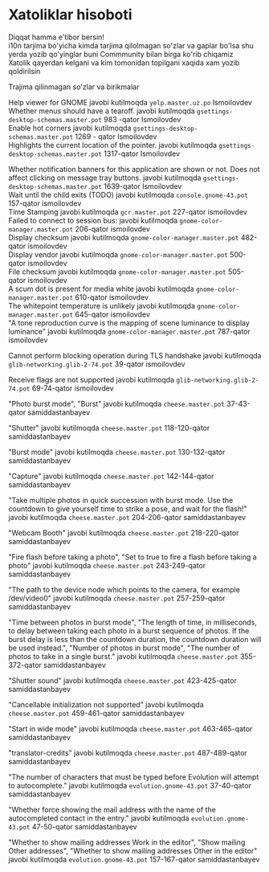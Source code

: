 # Xatoliklar hisoboti
Diqqat hamma e'tibor bersin! <br>
i10n tarjima bo'yicha kimda tarjima qilolmagan so'zlar va gaplar bo'lsa shu yerda yozib qo'yinglar buni Commmunity bilan birga ko'rib chiqamiz <br>
Xatolik qayerdan kelgani va kim tomonidan topilgani xaqida xam yozib qoldirilsin <br>

Trajima qilinmagan so'zlar va birikmalar

Help viewer for GNOME    javobi  kutilmoqda  `yelp.master.uz.po`  Ismoilovdev <br>
Whether menus should have a tearoff. javobi  kutilmoqda `gsettings-desktop-schemas.master.pot` 983 -qator Ismoilovdev<br>
Enable hot corners javobi  kutilmoqda `gsettings-desktop-schemas.master.pot` 1269 - qator Ismoilovdev <br>
Highlights the current location of the pointer. javobi  kutilmoqda `gsettings-desktop-schemas.master.pot` 1317-qator Ismoilovdev<br>

Whether notification banners for this application are shown or not. Does not affect clicking on message tray buttons.  javobi  kutilmoqda `gsettings-desktop-schemas.master.pot` 1639-qator Ismoilovdev<br>
Wait until the child exits (TODO) javobi  kutilmoqda `console.gnome-43.pot` 157-qator ismoilovdev <br>
Time Stamping javobi kutilmoqda `gcr.master.pot` 227-qator ismoilovdev<br>
Failed to connect to session bus: javobi kutilmoqda `gnome-color-manager.master.pot` 206-qator ismoilovdev <br>
Display checksum javobi kutilmoqda `gnome-color-manager.master.pot` 482-qator ismoilovdev <br>
Display vendor javobi kutilmoqda `gnome-color-manager.master.pot` 500-qator ismoilovdev <br>
File checksum javobi kutilmoqda `gnome-color-manager.master.pot` 505-qator ismoilovdev <br>
A scum dot is present for media white javobi kutilmoqda `gnome-color-manager.master.pot` 610-qator ismoilovdev <br>
The whitepoint temperature is unlikely javobi kutilmoqda `gnome-color-manager.master.pot` 645-qator ismoilovdev <br>
"A tone reproduction curve is the mapping of scene luminance to display luminance" javobi kutilmoqda `gnome-color-manager.master.pot` 787-qator ismoilovdev <br>

Cannot perform blocking operation during TLS handshake javobi kutilmoqda `glib-networking.glib-2-74.pot` 39-qator ismoilovdev <br>

Receive flags are not supported javobi kutilmoqda `glib-networking.glib-2-74.pot` 69-74-qator ismoilovdev <br>

"Photo burst mode", "Burst" javobi kutilmoqda `cheese.master.pot` 37-43-qator samiddastanbayev <br>

"Shutter" javobi kutilmoqda `cheese.master.pot` 118-120-qator samiddastanbayev <br>

"Burst mode" javobi kutilmoqda `cheese.master.pot` 130-132-qator samiddastanbayev <br>

"Capture" javobi kutilmoqda `cheese.master.pot` 142-144-qator samiddastanbayev <br>

"Take multiple photos in quick succession with burst mode. Use the countdown to give yourself time to strike a pose, and wait for the flash!" javobi kutilmoqda `cheese.master.pot` 204-206-qator samiddastanbayev <br>

"Webcam Booth" javobi kutilmoqda `cheese.master.pot` 218-220-qator samiddastanbayev <br>

"Fire flash before taking a photo", "Set to true to fire a flash before taking a photo" javobi kutilmoqda `cheese.master.pot` 243-249-qator samiddastanbayev <br>

"The path to the device node which points to the camera, for example /dev/video0" javobi kutilmoqda `cheese.master.pot` 257-259-qator samiddastanbayev <br>

"Time between photos in burst mode", "The length of time, in milliseconds, to delay between taking each photo in a burst sequence of photos. If the burst delay is less than the countdown duration, the countdown duration will be used instead.", "Number of photos in burst mode", "The number of photos to take in a single burst." javobi kutilmoqda `cheese.master.pot` 355-372-qator samiddastanbayev <br>

"Shutter sound" javobi kutilmoqda `cheese.master.pot` 423-425-qator samiddastanbayev <br>

"Cancellable initialization not supported" javobi kutilmoqda `cheese.master.pot` 459-461-qator samiddastanbayev <br>

"Start in wide mode" javobi kutilmoqda `cheese.master.pot` 463-465-qator samiddastanbayev <br>

"translator-credits" javobi kutilmoqda `cheese.master.pot` 487-489-qator samiddastanbayev <br>

"The number of characters that must be typed before Evolution will attempt to autocomplete." javobi kutilmoqda `evolution.gnome-43.pot` 37-40-qator samiddastanbayev <br>

"Whether force showing the mail address with the name of the autocompleted contact in the entry." javobi kutilmoqda `evolution.gnome-43.pot` 47-50-qator samiddastanbayev <br>

"Whether to show mailing addresses Work in the editor", "Show mailing Other addresses", "Whether to show mailing addresses Other in the editor" javobi kutilmoqda `evolution.gnome-43.pot` 157-167-qator samiddastanbayev <br>
